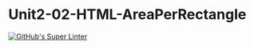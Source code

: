 # Unit2-02-HTML-AreaPerRectangle
[![GitHub's Super Linter](https://github.com/ICS20-Programming-Graeme-Barbe/Unit2-02-HTML-AreaPerRectangle/workflows/GitHub's%20Super%20Linter/badge.svg)](https://github.com/ICS20-Programming-Graeme-Barbe/Unit2-02-HTML-AreaPerRectangle/actions)
